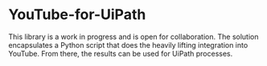 # YouTube-for-UiPath
This library is a work in progress and is open for collaboration. The solution encapsulates a Python script that does the heavily lifting integration into YouTube. From there, the results can be used for UiPath processes.
